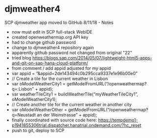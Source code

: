 # djmweather4
SCP djmweather app moved to GitHub
8/11/18 - Notes
* now must edit in SCP full-stack WebIDE
* created openweathermap.org API key
* had to change github password
* change to djmweather4 repository again
* apparently github password not changed from original "22"
* tried blog https://blogs.sap.com/2014/05/07/lightweight-html5-apps-and-git-on-sap-hana-cloud-platform/
* from comment / add appid adjusted for my appid
*    var appid = “&appid=2de143494c0b295cca9337e1e96b00e0”
*    // Create a tile for the current weather in Lisbon
*    var oModelWeatherCity1 = getModelFromURL(“/openweathermap?q=:Lisbon” + appid);
*    var weatherTileCity1 = buildWeatherTile(“myWeatherTileCity1”, oModelWeatherCity1);
*    // Create another tile for the current weather in another city
*    var oModelWeatherOther = getModelFromURL(“/openweathermap?q=Neustadt an der Weinstrasse” + appid);
* finally coordinated with source code here: https://tempdemo1-p1941855306trial.dispatcher.hanatrial.ondemand.com/?hc_reset
* push to git, deploy to SCP